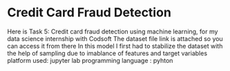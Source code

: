 # Credit Card Fraud Detection
Here is Task 5: Credit card fraud detection using machine learning, for my data science internship with Codsoft The dataset file link is attached so you can access it from there In this model I first had to stabilize the dataset with the help of sampling due to imablance of features and target variables platform used: jupyter lab programming language : pyhton

